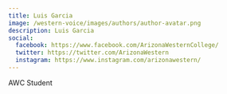 ```yaml
---
title: Luis Garcia 
image: /western-voice/images/authors/author-avatar.png
description: Luis Garcia 
social:
  facebook: https://www.facebook.com/ArizonaWesternCollege/
  twitter: https://twitter.com/ArizonaWestern
  instagram: https://www.instagram.com/arizonawestern/
---
```


AWC Student